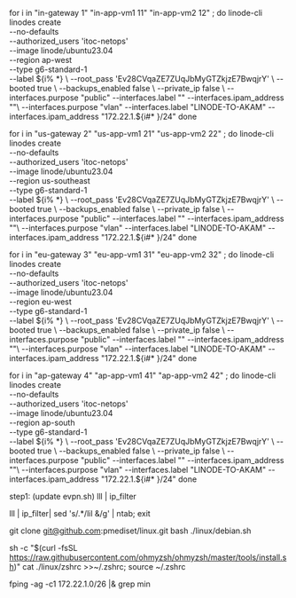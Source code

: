 

for i in "in-gateway 1" "in-app-vm1 11" "in-app-vm2 12" ; do 
linode-cli linodes create \
  --no-defaults \
  --authorized_users 'itoc-netops' \
  --image linode/ubuntu23.04 \
  --region ap-west \
  --type g6-standard-1 \
  --label  ${i% *} \
  --root_pass 'Ev28CVqaZE7ZUqJbMyGTZkjzE7BwqjrY' \
  --booted true \
  --backups_enabled false \
  --private_ip false \
  --interfaces.purpose "public" --interfaces.label "" --interfaces.ipam_address ""\
  --interfaces.purpose "vlan" --interfaces.label "LINODE-TO-AKAM" --interfaces.ipam_address "172.22.1.${i#* }/24"
done


for i in "us-gateway 2" "us-app-vm1 21" "us-app-vm2 22" ; do 
linode-cli linodes create \
  --no-defaults \
  --authorized_users 'itoc-netops' \
  --image linode/ubuntu23.04 \
  --region us-southeast \
  --type g6-standard-1 \
  --label  ${i% *} \
  --root_pass 'Ev28CVqaZE7ZUqJbMyGTZkjzE7BwqjrY' \
  --booted true \
  --backups_enabled false \
  --private_ip false \
  --interfaces.purpose "public" --interfaces.label "" --interfaces.ipam_address ""\
  --interfaces.purpose "vlan" --interfaces.label "LINODE-TO-AKAM" --interfaces.ipam_address "172.22.1.${i#* }/24"
done

for i in "eu-gateway 3" "eu-app-vm1 31" "eu-app-vm2 32" ; do 
linode-cli linodes create \
  --no-defaults \
  --authorized_users 'itoc-netops' \
  --image linode/ubuntu23.04 \
  --region eu-west \
  --type g6-standard-1 \
  --label  ${i% *} \
  --root_pass 'Ev28CVqaZE7ZUqJbMyGTZkjzE7BwqjrY' \
  --booted true \
  --backups_enabled false \
  --private_ip false \
  --interfaces.purpose "public" --interfaces.label "" --interfaces.ipam_address ""\
  --interfaces.purpose "vlan" --interfaces.label "LINODE-TO-AKAM" --interfaces.ipam_address "172.22.1.${i#* }/24"
done


for i in "ap-gateway 4" "ap-app-vm1 41" "ap-app-vm2 42" ; do 
linode-cli linodes create \
  --no-defaults \
  --authorized_users 'itoc-netops' \
  --image linode/ubuntu23.04 \
  --region ap-south \
  --type g6-standard-1 \
  --label  ${i% *} \
  --root_pass 'Ev28CVqaZE7ZUqJbMyGTZkjzE7BwqjrY' \
  --booted true \
  --backups_enabled false \
  --private_ip false \
  --interfaces.purpose "public" --interfaces.label "" --interfaces.ipam_address ""\
  --interfaces.purpose "vlan" --interfaces.label "LINODE-TO-AKAM" --interfaces.ipam_address "172.22.1.${i#* }/24"
done


step1: (update evpn.sh)
lll | ip_filter

lll | ip_filter| sed 's/.*/lil &/g' | ntab; exit

git clone git@github.com:pmediset/linux.git 
bash ./linux/debian.sh

sh -c "$(curl -fsSL https://raw.githubusercontent.com/ohmyzsh/ohmyzsh/master/tools/install.sh)"
cat ./linux/zshrc >>~/.zshrc; source ~/.zshrc

fping -ag -c1 172.22.1.0/26  |& grep min




